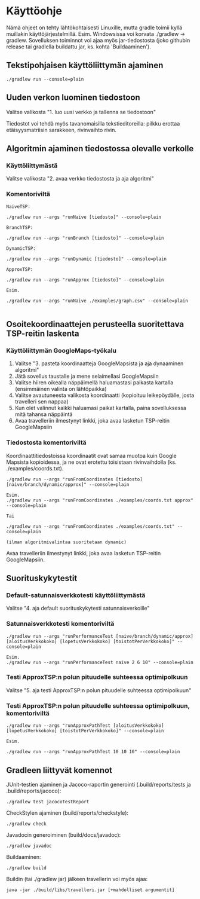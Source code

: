 # Käyttöohje
Nämä ohjeet on tehty lähtökohtaisesti Linuxille, mutta gradle toimii kyllä muillakin käyttöjärjestelmillä.
Esim. Windowsissa voi korvata ./gradlew -> gradlew. Sovelluksen toiminnot voi ajaa myös jar-tiedostosta (joko githubin release tai gradlella buildattu jar, ks. kohta 'Buildaaminen').

## Tekstipohjaisen käyttöliittymän ajaminen 
```
./gradlew run --console=plain
```

## Uuden verkon luominen tiedostoon
Valitse valikosta "1. luo uusi verkko ja tallenna se tiedostoon"

Tiedostot voi tehdä myös tavanomaisilla tekstieditoreilla: pilkku erottaa etäisyysmatriisin sarakkeen, rivinvaihto rivin.

## Algoritmin ajaminen tiedostossa olevalle verkolle
### Käyttöliittymästä
Valitse valikosta "2. avaa verkko tiedostosta ja aja algoritmi"

### Komentoriviltä
```
NaiveTSP:

./gradlew run --args "runNaive [tiedosto]" --console=plain

BranchTSP:

./gradlew run --args "runBranch [tiedosto]" --console=plain

DynamicTSP:

./gradlew run --args "runDynamic [tiedosto]" --console=plain

ApproxTSP:

./gradlew run --args "runApprox [tiedosto]" --console=plain

Esim.

./gradlew run --args "runNaive ./examples/graph.csv" --console=plain


```
## Osoitekoordinaattejen perusteella suoritettava TSP-reitin laskenta

### Käyttöliittymän GoogleMaps-työkalu
1. Valitse "3. pasteta koordinaatteja GoogleMapsista ja aja dynaaminen algoritmi"
2. Jätä sovellus taustalle ja mene selaimellasi GoogleMapsiin
3. Valitse hiiren oikealla näppäimellä haluamastasi paikasta kartalla (ensimmäinen valinta on lähtöpaikka)
4. Valitse avautuneesta valikosta koordinaatti (kopioituu leikepöydälle, josta travelleri sen nappaa)
5. Kun olet valinnut kaikki haluamasi paikat kartalla, paina sovelluksessa mitä tahansa näppäintä
6. Avaa travelleriin ilmestynyt linkki, joka avaa lasketun TSP-reitin GoogleMapsiin

### Tiedostosta komentoriviltä
Koordinaattitiedostoissa koordinaatit ovat samaa muotoa kuin Google Mapsista kopioidessa, ja ne ovat erotettu toisistaan rivinvaihdolla (ks. ./examples/coords.txt). 


```
./gradlew run --args "runFromCoordinates [tiedosto] [naive/branch/dynamic/approx]" --console=plain

Esim.
./gradlew run --args "runFromCoordinates ./examples/coords.txt approx" --console=plain

Tai

./gradlew run --args "runFromCoordinates ./examples/coords.txt" --console=plain

(ilman algoritmivalintaa suoritetaan dynamic)

```

Avaa travelleriin ilmestynyt linkki, joka avaa lasketun TSP-reitin GoogleMapsiin. 

## Suorituskykytestit
### Default-satunnaisverkkotesti käyttöliittymästä
Valitse "4. aja default suorituskykytesti satunnaisverkoille"

### Satunnaisverkkotesti komentoriviltä
```
./gradlew run --args "runPerformanceTest [naive/branch/dynamic/approx] [aloitusVerkkokoko] [lopetusVerkkokoko] [toistotPerVerkkokoko]" --console=plain

Esim.
./gradlew run --args "runPerformanceTest naive 2 6 10" --console=plain
```
### Testi ApproxTSP:n polun pituudelle suhteessa optimipolkuun
Valitse "5. aja testi ApproxTSP:n polun pituudelle suhteessa optimipolkuun"

### Testi ApproxTSP:n polun pituudelle suhteessa optimipolkuun, komentoriviltä
```
./gradlew run --args "runApproxPathTest [aloitusVerkkokoko] [lopetusVerkkokoko] [toistotPerVerkkokoko]" --console=plain

Esim.

./gradlew run --args "runApproxPathTest 10 10 10" --console=plain

```

## Gradleen liittyvät komennot
JUnit-testien ajaminen ja Jacoco-raportin generointi (.build/reports/tests ja .build/reports/jacoco):
```
./gradlew test jacocoTestReport
```

CheckStylen ajaminen (build/reports/checkstyle):
```
./gradlew check
```

Javadocin generoiminen (build/docs/javadoc):
```
./gradlew javadoc
```

Buildaaminen:
```
./gradlew build
```

Buildin (tai ./gradlew jar) jälkeen travellerin voi myös ajaa:
```
java -jar ./build/libs/travelleri.jar [+mahdolliset argumentit]
```



